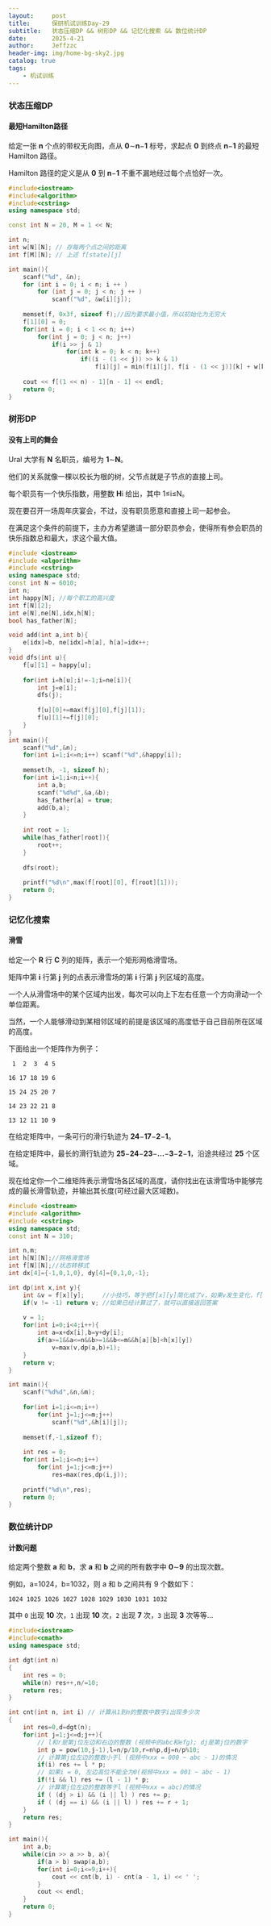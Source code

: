 ```yaml
---
layout:     post
title:      保研机试训练Day-29
subtitle:   状态压缩DP && 树形DP && 记忆化搜索 && 数位统计DP
date:       2025-4-21
author:     Jeffzzc
header-img: img/home-bg-sky2.jpg
catalog: true
tags:
    - 机试训练
---
```

### 状态压缩DP

#### 最短Hamilton路径

给定一张 **n** 个点的带权无向图，点从 **0**∼**n**−**1** 标号，求起点 **0** 到终点 **n**−**1** 的最短 Hamilton 路径。

Hamilton 路径的定义是从 **0** 到 **n**−**1** 不重不漏地经过每个点恰好一次。

```cpp
#include<iostream>
#include<algorithm>
#include<cstring>
using namespace std;

const int N = 20, M = 1 << N;

int n;
int w[N][N]; // 存每两个点之间的距离
int f[M][N]; // 上述 f[state][j]

int main(){
    scanf("%d", &n);
    for (int i = 0; i < n; i ++ )
        for (int j = 0; j < n; j ++ )
            scanf("%d", &w[i][j]);
        
    memset(f, 0x3f, sizeof f);//因为要求最小值，所以初始化为无穷大
    f[1][0] = 0;
    for(int i = 0; i < 1 << n; i++)
        for(int j = 0; j < n; j++)
            if(i >> j & 1)
                for(int k = 0; k < n; k++)
                    if((i - (1 << j)) >> k & 1)
                        f[i][j] = min(f[i][j], f[i - (1 << j)][k] + w[k][j]);
  
    cout << f[(1 << n) - 1][n - 1] << endl;
    return 0;
}
```

### 树形DP

#### 没有上司的舞会

Ural 大学有 **N** 名职员，编号为 **1**∼**N**。

他们的关系就像一棵以校长为根的树，父节点就是子节点的直接上司。

每个职员有一个快乐指数，用整数 **H**i 给出，其中 1≤i≤N。

现在要召开一场周年庆宴会，不过，没有职员愿意和直接上司一起参会。

在满足这个条件的前提下，主办方希望邀请一部分职员参会，使得所有参会职员的快乐指数总和最大，求这个最大值。

```cpp
#include <iostream>
#include <algorithm>
#include <cstring>
using namespace std;
const int N = 6010;
int n;
int happy[N]; //每个职工的高兴度
int f[N][2];
int e[N],ne[N],idx,h[N];
bool has_father[N];

void add(int a,int b){
    e[idx]=b, ne[idx]=h[a], h[a]=idx++;
}
void dfs(int u){
    f[u][1] = happy[u];
  
    for(int i=h[u];i!=-1;i=ne[i]){
        int j=e[i];
        dfs(j);
    
        f[u][0]+=max(f[j][0],f[j][1]);
        f[u][1]+=f[j][0];
    }
}
int main(){
    scanf("%d",&n);
    for(int i=1;i<=n;i++) scanf("%d",&happy[i]);
  
    memset(h, -1, sizeof h);
    for(int i=1;i<n;i++){
        int a,b;
        scanf("%d%d",&a,&b);
        has_father[a] = true;
        add(b,a);
    }
  
    int root = 1;
    while(has_father[root]){
        root++;
    }
  
    dfs(root);
  
    printf("%d\n",max(f[root][0], f[root][1]));
    return 0;
}
```

### 记忆化搜索

#### 滑雪

给定一个 **R** 行 **C** 列的矩阵，表示一个矩形网格滑雪场。

矩阵中第 **i** 行第 **j** 列的点表示滑雪场的第 **i** 行第 **j** 列区域的高度。

一个人从滑雪场中的某个区域内出发，每次可以向上下左右任意一个方向滑动一个单位距离。

当然，一个人能够滑动到某相邻区域的前提是该区域的高度低于自己目前所在区域的高度。

下面给出一个矩阵作为例子：

```
 1  2  3  4 5

16 17 18 19 6

15 24 25 20 7

14 23 22 21 8

13 12 11 10 9
```

在给定矩阵中，一条可行的滑行轨迹为 **24**−**17**−**2**−**1**。

在给定矩阵中，最长的滑行轨迹为 **25**−**24**−**23**−**…**−**3**−**2**−**1**，沿途共经过 **25** 个区域。

现在给定你一个二维矩阵表示滑雪场各区域的高度，请你找出在该滑雪场中能够完成的最长滑雪轨迹，并输出其长度(可经过最大区域数)。

```cpp
#include <iostream>
#include <algorithm>
#include <cstring>
using namespace std;
const int N = 310;

int n,m;
int h[N][N];//网格滑雪场
int f[N][N];//状态转移式
int dx[4]={-1,0,1,0}, dy[4]={0,1,0,-1};

int dp(int x,int y){
    int &v = f[x][y];     //小技巧，等于把f[x][y]简化成了v，如果v发生变化，f[x][y]也会随之变化
    if(v != -1) return v; //如果已经计算过了，就可以直接返回答案
  
    v = 1;
    for(int i=0;i<4;i++){
        int a=x+dx[i],b=y+dy[i];
        if(a>=1&&a<=n&&b>=1&&b<=m&&h[a][b]<h[x][y])
            v=max(v,dp(a,b)+1);
    }
    return v;
}

int main(){
    scanf("%d%d",&n,&m);
  
    for(int i=1;i<=n;i++)
        for(int j=1;j<=m;j++)
            scanf("%d",&h[i][j]);
        
    memset(f,-1,sizeof f);
  
    int res = 0;
    for(int i=1;i<=n;i++)
        for(int j=1;j<=m;j++)
            res=max(res,dp(i,j));
        
    printf("%d\n",res);
    return 0;
}
```

### 数位统计DP

#### 计数问题

给定两个整数 **a** 和 **b**，求 **a** 和 **b** 之间的所有数字中 **0**∼**9** 的出现次数。

例如，a=1024，b=1032，则 a 和 b 之间共有 9 个数如下：

`1024 1025 1026 1027 1028 1029 1030 1031 1032`

其中 `0` 出现 **10** 次，`1` 出现 **10** 次，`2` 出现 **7** 次，`3` 出现 **3** 次等等…

```cpp
#include<iostream>
#include<cmath>
using namespace std;

int dgt(int n)
{
    int res = 0;
    while(n) res++,n/=10;
    return res;
}

int cnt(int n, int i) // 计算从1到n的整数中数字i出现多少次 
{
    int res=0,d=dgt(n);
    for(int j=1;j<=d;j++){
        // l和r是第j位左边和右边的整数 (视频中的abc和efg); dj是第j位的数字
        int p = pow(10,j-1),l=n/p/10,r=n%p,dj=n/p%10;
        // 计算第j位左边的整数小于l (视频中xxx = 000 ~ abc - 1)的情况
        if(i) res += l * p;
        // 如果i = 0, 左边高位不能全为0(视频中xxx = 001 ~ abc - 1)
        if(!i && l) res += (l - 1) * p;
        // 计算第j位左边的整数等于l (视频中xxx = abc)的情况
        if ( (dj > i) && (i || l) ) res += p;
        if ( (dj == i) && (i || l) ) res += r + 1;
    }
    return res;
}

int main(){
    int a,b;
    while(cin >> a >> b, a){
        if(a > b) swap(a,b);
        for(int i=0;i<=9;i++){
            cout << cnt(b, i) - cnt(a - 1, i) << ' ';
        }
        cout << endl;
    }
    return 0;
}
```
